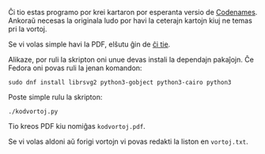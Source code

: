 Ĉi tio estas programo por krei kartaron por esperanta versio de
[Codenames](https://boardgamegeek.com/boardgame/178900/codenames).
Ankoraŭ necesas la originala ludo por havi la ceterajn kartojn kiuj
ne temas pri la vortoj.

Se vi volas simple havi la PDF, elŝutu ĝin de [ĉi tie](https://bpeel.github.io/kodvortoj/kodvortoj.pdf).

Alikaze, por ruli la skripton oni unue devas instali la dependajn
pakaĵojn. Ĉe Fedora oni povas ruli la jenan komandon:

    sudo dnf install librsvg2 python3-gobject python3-cairo python3

Poste simple rulu la skripton:

    ./kodvortoj.py

Tio kreos PDF kiu nomiĝas `kodvortoj.pdf`.

Se vi volas aldoni aŭ forigi vortojn vi povas redakti la liston en
`vortoj.txt`.

